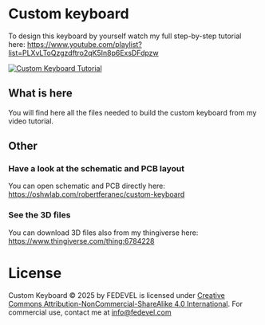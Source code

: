# Custom keyboard
To design this keyboard by yourself watch my full step-by-step tutorial here: https://www.youtube.com/playlist?list=PLXvLToQzgzdftro2qK5In8p6ExsDFdpzw

[![Custom Keyboard Tutorial](https://img.youtube.com/vi/N4cLFE0FF2U/0.jpg)](https://www.youtube.com/watch?v=N4cLFE0FF2U)

## What is here
You will find here all the files needed to build the custom keyboard from my video tutorial.

## Other
### Have a look at the schematic and PCB layout
You can open schematic and PCB directly here: https://oshwlab.com/robertferanec/custom-keyboard
### See the 3D files
You can download 3D files also from my thingiverse here: https://www.thingiverse.com/thing:6784228 

# License
Custom Keyboard © 2025 by FEDEVEL is licensed under [Creative Commons Attribution-NonCommercial-ShareAlike 4.0 International](https://creativecommons.org/licenses/by-nc-sa/4.0/?ref=chooser-v1). For commercial use, contact me at info@fedevel.com 
